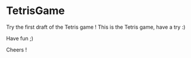 # TetrisGame
Try the first draft of the Tetris game !
This is the Tetris game, have a try :)

Have fun ;)

Cheers !
